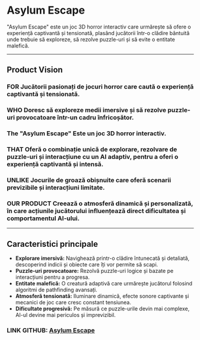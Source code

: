 # **Asylum Escape**

"Asylum Escape" este un joc 3D horror interactiv care urmărește să ofere o experiență captivantă și tensionată, plasând jucătorii într-o clădire bântuită unde trebuie să exploreze, să rezolve puzzle-uri și să evite o entitate malefică.

---

## **Product Vision**
### **FOR**  Jucătorii pasionați de jocuri horror care caută o experiență captivantă și tensionată.  

### **WHO**  Doresc să exploreze medii imersive și să rezolve puzzle-uri provocatoare într-un cadru înfricoșător.  

### **The "Asylum Escape"**  Este un joc 3D horror interactiv.  

### **THAT**  Oferă o combinație unică de explorare, rezolvare de puzzle-uri și interacțiune cu un AI adaptiv, pentru a oferi o experiență captivantă și intensă.  

### **UNLIKE**  Jocurile de groază obișnuite care oferă scenarii previzibile și interacțiuni limitate.  

### **OUR PRODUCT**  Creează o atmosferă dinamică și personalizată, în care acțiunile jucătorului influențează direct dificultatea și comportamentul AI-ului.  

---

## **Caracteristici principale**
- **Explorare imersivă:** Navighează printr-o clădire întunecată și detaliată, descoperind indicii și obiecte care îți vor permite să scapi.  
- **Puzzle-uri provocatoare:** Rezolvă puzzle-uri logice și bazate pe interacțiuni pentru a progresa.  
- **Entitate malefică:** O creatură adaptivă care urmărește jucătorul folosind algoritmi de pathfinding avansați.  
- **Atmosferă tensionată:** Iluminare dinamică, efecte sonore captivante și mecanici de joc care cresc constant tensiunea.  
- **Dificultate progresivă:** Pe măsură ce puzzle-urile devin mai complexe, AI-ul devine mai periculos și imprevizibil.

### **LINK GITHUB:**  [Asylum Escape](https://github.com/sumithesum/Asylum-Escape)
